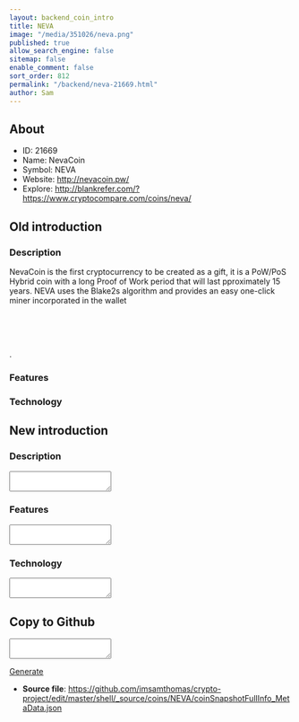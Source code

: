 ```yaml
---
layout: backend_coin_intro
title: NEVA
image: "/media/351026/neva.png"
published: true
allow_search_engine: false
sitemap: false
enable_comment: false
sort_order: 812
permalink: "/backend/neva-21669.html"
author: Sam
---
```


## About

- ID: 21669
- Name: NevaCoin
- Symbol: NEVA
- Website: http://nevacoin.pw/
- Explore: http://blankrefer.com/?https://www.cryptocompare.com/coins/neva/


## Old introduction

### Description

<p>NevaCoin<strong> </strong>is the first cryptocurrency to be created as a gift, it is a PoW/PoS Hybrid coin with a long Proof of Work period that will last pproximately 15 years. NEVA uses the Blake2s algorithm and provides an easy one-click miner incorporated in the wallet</p><p> </p><p><span></span><span><span></span><br /><br /><span>.</span><br /></span></p>

### Features


### Technology




## New introduction


### Description
<textarea id="meta_description" name="description"></textarea>

### Features
<textarea id="meta_features" name="features"></textarea>

### Technology
<textarea id="meta_technology" name="technology"></textarea>


## Copy to Github

<textarea id="coinsnapshotfullinfo_metadata"></textarea>

<a href="#gen" onclick="generateMetaDatJson()">Generate</a>

- **Source file**: <a href="https://github.com/imsamthomas/crypto-project/edit/master/shell/_source/coins/NEVA/coinSnapshotFullInfo_MetaData.json">https://github.com/imsamthomas/crypto-project/edit/master/shell/_source/coins/NEVA/coinSnapshotFullInfo_MetaData.json</a>

